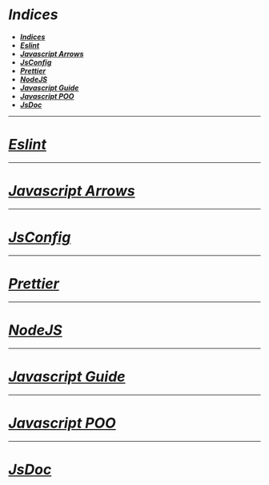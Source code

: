<!-- Author: Daniel Benjamin Perez Morales -->
<!-- GitHub: https://github.com/DanielBenjaminPerezMoralesDev13 -->
<!-- Gitlab: https://gitlab.com/DanielBenjaminPerezMoralesDev13 -->
<!-- Email: danielperezdev@proton.me -->

# ***Indices***

- [***Indices***](#indices)
- [***Eslint***](#eslint)
- [***Javascript Arrows***](#javascript-arrows)
- [***JsConfig***](#jsconfig)
- [***Prettier***](#prettier)
- [***NodeJS***](#nodejs)
- [***Javascript Guide***](#javascript-guide)
- [***Javascript POO***](#javascript-poo)
- [***JsDoc***](#jsdoc)

---

# ***[Eslint](https://github.com/DanielBenjaminPerezMoralesDev13/Notes/tree/master/Javascript/Eslint "https://github.com/DanielBenjaminPerezMoralesDev13/Notes/tree/master/Javascript/Eslint")***

---

# ***[Javascript Arrows](https://github.com/DanielBenjaminPerezMoralesDev13/Notes/tree/master/Javascript/Javascript%20Arrows "https://github.com/DanielBenjaminPerezMoralesDev13/Notes/tree/master/Javascript/Javascript%20Arrows")***

---

# ***[JsConfig](https://github.com/DanielBenjaminPerezMoralesDev13/Notes/tree/master/Javascript/JsConfig "https://github.com/DanielBenjaminPerezMoralesDev13/Notes/tree/master/Javascript/JsConfig")***

---

# ***[Prettier](https://github.com/DanielBenjaminPerezMoralesDev13/Notes/tree/master/Javascript/Prettier "https://github.com/DanielBenjaminPerezMoralesDev13/Notes/tree/master/Javascript/Prettier")***

---

# ***[NodeJS](https://github.com/DanielBenjaminPerezMoralesDev13/Notes/tree/master/Javascript/NodeJS "https://github.com/DanielBenjaminPerezMoralesDev13/Notes/tree/master/Javascript/NodeJS")***

---

# ***[Javascript Guide](https://github.com/DanielBenjaminPerezMoralesDev13/Notes/tree/master/Javascript/Javascript%20Guide "https://github.com/DanielBenjaminPerezMoralesDev13/Notes/tree/master/Javascript/Javascript%20Guide")***

---

# ***[Javascript POO](https://github.com/DanielBenjaminPerezMoralesDev13/Notes/tree/master/Javascript/JavascriptPOO "https://github.com/DanielBenjaminPerezMoralesDev13/Notes/tree/master/Javascript/JavascriptPOO")***

---

# ***[JsDoc](https://github.com/DanielBenjaminPerezMoralesDev13/Notes/tree/master/Javascript/JsDoc "https://github.com/DanielBenjaminPerezMoralesDev13/Notes/tree/master/Javascript/JsDoc")***
